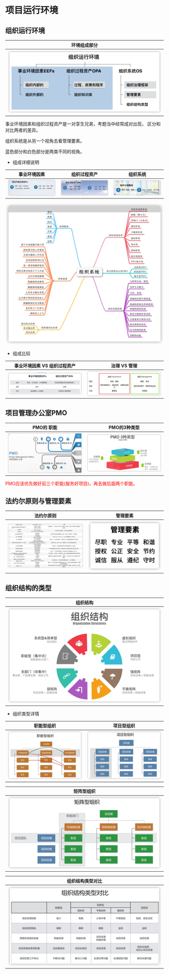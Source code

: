 # 项目运行环境

## 组织运行环境

|                         环境组成部分                         |
| :----------------------------------------------------------: |
| ![image-20210210085330271](_images/项目运行环境/image-20210210085330271.png) |

事业环境因素和组织过程资产是一对孪生兄弟，考题当中经常成对出现， 区分和对比两者的差异。

组织系统是从另一个视角去看管理要素。

蓝色部分和白色部分是两类不同的视角。

* 组成详细说明

| 事业环境因素                                                 | 组织过程资产                                                 | 组织系统                                                     |
| ------------------------------------------------------------ | ------------------------------------------------------------ | ------------------------------------------------------------ |
| ![image-20210210090724464](_images/项目运行环境/image-20210210090724464.png) | ![image-20210210090831981](_images/项目运行环境/image-20210210090831981.png) | ![image-20210210091531131](_images/项目运行环境/image-20210210091531131.png) |

![image-20210210091225525](_images/项目运行环境/image-20210210091225525.png)

* 组成比较

|                 事业环境因素 VS 组织过程资产                 |                         治理 VS 管理                         |
| :----------------------------------------------------------: | :----------------------------------------------------------: |
| ![image-20210210091021078](_images/项目运行环境/image-20210210091021078.png) | ![image-20210210091353043](_images/项目运行环境/image-20210210091353043.png) |

## 项目管理办公室PMO

|                          PMO的 职能                          |                         PMO的3种类型                         |
| :----------------------------------------------------------: | :----------------------------------------------------------: |
| ![image-20210217174311782](_images/项目运行环境/image-20210217174311782.png) | ![image-20210217174632590](_images/项目运行环境/image-20210217174632590.png) |

<font color="red">PMO应该优先做好前三个职能(服务好项目)，再去做后面两个职能。</font>

## 法约尔原则与管理要素

|                          法约尔原则                          | 管理要素                                                     |
| :----------------------------------------------------------: | ------------------------------------------------------------ |
| ![image-20210217175645940](_images/项目运行环境/image-20210217175645940.png) | ![image-20210217175741293](_images/项目运行环境/image-20210217175741293.png) |

## **组织结构的类型**

|                           组织结构                           |
| :----------------------------------------------------------: |
| ![image-20210217182712408](_images/项目运行环境/image-20210217182712408.png) |

* 组织类型详情

|                          职能型组织                          |                          项目型组织                          |
| :----------------------------------------------------------: | :----------------------------------------------------------: |
| ![image-20210217191045753](_images/项目运行环境/image-20210217191045753.png) | ![image-20210217192147919](_images/项目运行环境/image-20210217192147919.png) |

|                          矩阵型组织                          |
| :----------------------------------------------------------: |
| ![image-20210217192307310](_images/项目运行环境/image-20210217192307310.png) |

|                       组织结构类型对比                       |
| :----------------------------------------------------------: |
| ![image-20210217193507286](_images/项目运行环境/image-20210217193507286.png) |

